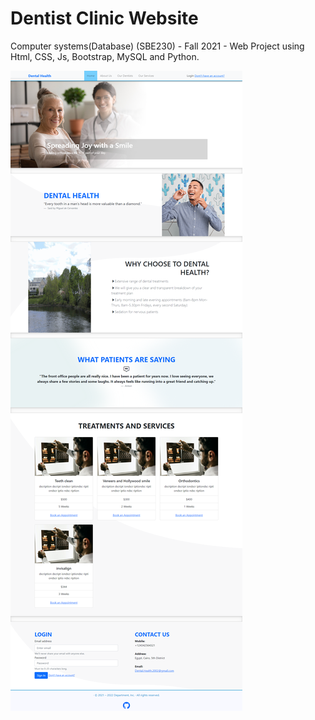 # Dentist Clinic Website
Computer systems(Database) (SBE230) - Fall 2021 - Web Project using Html, CSS, Js, Bootstrap, MySQL and Python.

![Website Capture](https://github.com/MoErn854/Dentistry-Department-Website/blob/main/Website.png)
